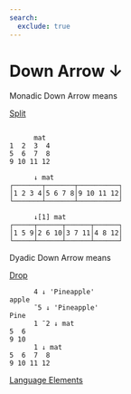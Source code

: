 ```yaml
---
search:
  exclude: true
---
```






<h1 class="heading"><span class="name">Down Arrow</span> <span class="command">↓</span></h1>


Monadic Down Arrow means


[Split](../primitive-functions/split.md)
```apl

      mat
1  2  3  4
5  6  7  8
9 10 11 12

      ↓ mat
┌───────┬───────┬──────────┐
│1 2 3 4│5 6 7 8│9 10 11 12│
└───────┴───────┴──────────┘

      ↓[1] mat
┌─────┬──────┬──────┬──────┐
│1 5 9│2 6 10│3 7 11│4 8 12│
└─────┴──────┴──────┴──────┘

```

Dyadic Down Arrow means


[Drop](../primitive-functions/drop.md)
```apl
      4 ↓ 'Pineapple'
apple
      ¯5 ↓ 'Pineapple'
Pine
      1 ¯2 ↓ mat
5  6
9 10
      1 ↓ mat
5  6  7  8
9 10 11 12

```


[Language Elements](./language-elements.md)


